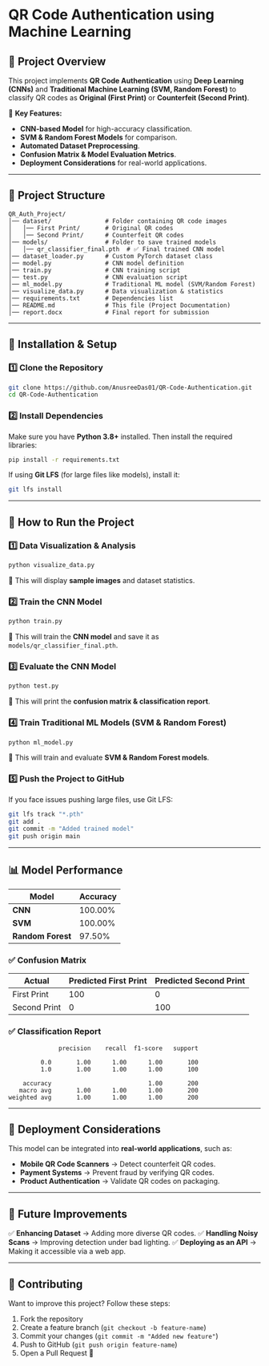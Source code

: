 # QR Code Authentication using Machine Learning

## 📌 Project Overview
This project implements **QR Code Authentication** using **Deep Learning (CNNs)** and **Traditional Machine Learning (SVM, Random Forest)** to classify QR codes as **Original (First Print)** or **Counterfeit (Second Print)**.

🚀 **Key Features:**
- **CNN-based Model** for high-accuracy classification.
- **SVM & Random Forest Models** for comparison.
- **Automated Dataset Preprocessing**.
- **Confusion Matrix & Model Evaluation Metrics**.
- **Deployment Considerations** for real-world applications.

---
## 📂 Project Structure
```
QR_Auth_Project/
│── dataset/               # Folder containing QR code images
│   │── First Print/       # Original QR codes
│   │── Second Print/      # Counterfeit QR codes
│── models/                # Folder to save trained models
│   │── qr_classifier_final.pth  # ✅ Final trained CNN model
│── dataset_loader.py      # Custom PyTorch dataset class
│── model.py               # CNN model definition
│── train.py               # CNN training script
│── test.py                # CNN evaluation script
│── ml_model.py            # Traditional ML model (SVM/Random Forest)
│── visualize_data.py      # Data visualization & statistics
│── requirements.txt       # Dependencies list
│── README.md              # This file (Project Documentation)
│── report.docx            # Final report for submission
```
---
## 🔧 Installation & Setup
### 1️⃣ **Clone the Repository**
```bash
git clone https://github.com/AnusreeDas01/QR-Code-Authentication.git
cd QR-Code-Authentication
```
### 2️⃣ **Install Dependencies**
Make sure you have **Python 3.8+** installed. Then install the required libraries:
```bash
pip install -r requirements.txt
```
If using **Git LFS** (for large files like models), install it:
```bash
git lfs install
```

---
## 🚀 How to Run the Project
### 1️⃣ **Data Visualization & Analysis**
```bash
python visualize_data.py
```
🔹 This will display **sample images** and dataset statistics.

### 2️⃣ **Train the CNN Model**
```bash
python train.py
```
🔹 This will train the **CNN model** and save it as `models/qr_classifier_final.pth`.

### 3️⃣ **Evaluate the CNN Model**
```bash
python test.py
```
🔹 This will print the **confusion matrix & classification report**.

### 4️⃣ **Train Traditional ML Models (SVM & Random Forest)**
```bash
python ml_model.py
```
🔹 This will train and evaluate **SVM & Random Forest models**.

### 5️⃣ **Push the Project to GitHub**
If you face issues pushing large files, use Git LFS:
```bash
git lfs track "*.pth"
git add .
git commit -m "Added trained model"
git push origin main
```

---
## 📊 Model Performance
| Model  | Accuracy |
|--------|----------|
| **CNN**    | 100.00%  |
| **SVM**    | 100.00%  |
| **Random Forest** | 97.50%  |

### ✅ **Confusion Matrix**
| Actual | Predicted First Print | Predicted Second Print |
|--------|-----------------|------------------|
| First Print  | 100  | 0 |
| Second Print | 0 | 100 |

### ✅ **Classification Report**
```
              precision    recall  f1-score   support

         0.0       1.00      1.00      1.00       100
         1.0       1.00      1.00      1.00       100

    accuracy                           1.00       200
   macro avg       1.00      1.00      1.00       200
weighted avg       1.00      1.00      1.00       200
```

---
## 📌 Deployment Considerations
This model can be integrated into **real-world applications**, such as:
- **Mobile QR Code Scanners** → Detect counterfeit QR codes.
- **Payment Systems** → Prevent fraud by verifying QR codes.
- **Product Authentication** → Validate QR codes on packaging.

---
## 🎯 Future Improvements
✅ **Enhancing Dataset** → Adding more diverse QR codes.
✅ **Handling Noisy Scans** → Improving detection under bad lighting.
✅ **Deploying as an API** → Making it accessible via a web app.

---
## 🤝 Contributing
Want to improve this project? Follow these steps:
1. Fork the repository
2. Create a feature branch (`git checkout -b feature-name`)
3. Commit your changes (`git commit -m "Added new feature"`)
4. Push to GitHub (`git push origin feature-name`)
5. Open a Pull Request 🎉

